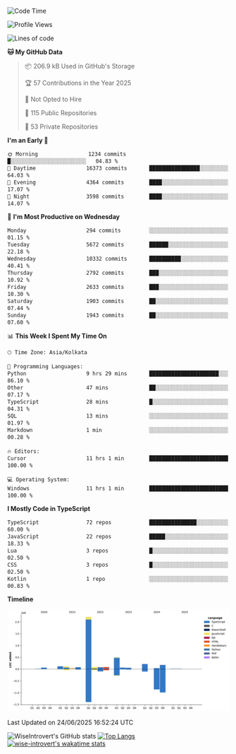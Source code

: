 <!--START_SECTION:waka-->
![Code Time](http://img.shields.io/badge/Code%20Time-2%2C361%20hrs%201%20min-blue)

![Profile Views](http://img.shields.io/badge/Profile%20Views-0-blue)

![Lines of code](https://img.shields.io/badge/From%20Hello%20World%20I%27ve%20Written-3.9%20million%20lines%20of%20code-blue)

**🐱 My GitHub Data** 

> 📦 206.9 kB Used in GitHub's Storage 
 > 
> 🏆 57 Contributions in the Year 2025
 > 
> 🚫 Not Opted to Hire
 > 
> 📜 115 Public Repositories 
 > 
> 🔑 53 Private Repositories 
 > 
**I'm an Early 🐤** 

```text
🌞 Morning                1234 commits        █░░░░░░░░░░░░░░░░░░░░░░░░   04.83 % 
🌆 Daytime                16373 commits       ████████████████░░░░░░░░░   64.03 % 
🌃 Evening                4364 commits        ████░░░░░░░░░░░░░░░░░░░░░   17.07 % 
🌙 Night                  3598 commits        ████░░░░░░░░░░░░░░░░░░░░░   14.07 % 
```
📅 **I'm Most Productive on Wednesday** 

```text
Monday                   294 commits         ░░░░░░░░░░░░░░░░░░░░░░░░░   01.15 % 
Tuesday                  5672 commits        ██████░░░░░░░░░░░░░░░░░░░   22.18 % 
Wednesday                10332 commits       ██████████░░░░░░░░░░░░░░░   40.41 % 
Thursday                 2792 commits        ███░░░░░░░░░░░░░░░░░░░░░░   10.92 % 
Friday                   2633 commits        ███░░░░░░░░░░░░░░░░░░░░░░   10.30 % 
Saturday                 1903 commits        ██░░░░░░░░░░░░░░░░░░░░░░░   07.44 % 
Sunday                   1943 commits        ██░░░░░░░░░░░░░░░░░░░░░░░   07.60 % 
```


📊 **This Week I Spent My Time On** 

```text
🕑︎ Time Zone: Asia/Kolkata

💬 Programming Languages: 
Python                   9 hrs 29 mins       ██████████████████████░░░   86.10 % 
Other                    47 mins             ██░░░░░░░░░░░░░░░░░░░░░░░   07.17 % 
TypeScript               28 mins             █░░░░░░░░░░░░░░░░░░░░░░░░   04.31 % 
SQL                      13 mins             ░░░░░░░░░░░░░░░░░░░░░░░░░   01.97 % 
Markdown                 1 min               ░░░░░░░░░░░░░░░░░░░░░░░░░   00.28 % 

🔥 Editors: 
Cursor                   11 hrs 1 min        █████████████████████████   100.00 % 

💻 Operating System: 
Windows                  11 hrs 1 min        █████████████████████████   100.00 % 
```

**I Mostly Code in TypeScript** 

```text
TypeScript               72 repos            ███████████████░░░░░░░░░░   60.00 % 
JavaScript               22 repos            █████░░░░░░░░░░░░░░░░░░░░   18.33 % 
Lua                      3 repos             █░░░░░░░░░░░░░░░░░░░░░░░░   02.50 % 
CSS                      3 repos             █░░░░░░░░░░░░░░░░░░░░░░░░   02.50 % 
Kotlin                   1 repo              ░░░░░░░░░░░░░░░░░░░░░░░░░   00.83 % 
```



**Timeline**

![Lines of Code chart](https://raw.githubusercontent.com/wise-introvert/wise-introvert/master/assets/bar_graph.png)


 Last Updated on 24/06/2025 16:52:24 UTC
<!--END_SECTION:waka-->

![WiseIntrovert's GitHub stats](https://github-readme-stats.vercel.app/api?username=wise-introvert&count_private=true&show_icons=true)
[![Top Langs](https://github-readme-stats.vercel.app/api/top-langs/?username=wise-introvert&langs_count=10)](https://github.com/anuraghazra/github-readme-stats)
[![wise-introvert's wakatime stats](https://github-readme-stats.vercel.app/api/wakatime?username=wiseintrovert)](https://github.com/anuraghazra/github-readme-stats)

